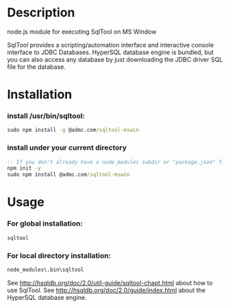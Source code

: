 # Description
node.js module for executing SqlTool on MS Window

SqlTool provides a scripting/automation interface and interactive console
interface to JDBC Databases.
HyperSQL database engine is bundled, but you can also access any database by
just downloading the JDBC driver SQL file for the database.

# Installation
### install /usr/bin/sqltool:
```cmd
sudo npm install -g @admc.com/sqltool-mswin
```
### install under your current directory
```cmd
:: If you don't already have a node_modules subdir or "package.json" file:
npm init -y
sudo npm install @admc.com/sqltool-mswin
```

# Usage
### For global installation:
```cmd
sqltool
```
### For local directory installation:
```cmd
node_modules\.bin\sqltool
```

See http://hsqldb.org/doc/2.0/util-guide/sqltool-chapt.html about how to use
SqlTool.
See http://hsqldb.org/doc/2.0/guide/index.html about the HyperSQL database engine.
